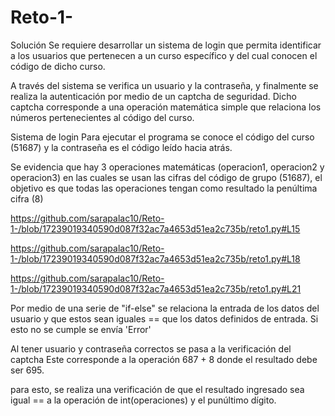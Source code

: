 # Reto-1-
Solución
Se requiere desarrollar un sistema de login que permita identificar a los usuarios que pertenecen a un curso específico y del cual conocen el código de dicho curso.

A través del sistema se verifica un usuario y la contraseña, y finalmente se realiza la autenticación por medio de un captcha de seguridad.
Dicho captcha corresponde a una operación matemática simple que relaciona los números pertenecientes al código del curso.

Sistema de login
Para ejecutar el programa se conoce el código del curso (51687) y la contraseña es el código leído hacia atrás.

Se evidencia que hay 3 operaciones matemáticas (operacion1, operacion2 y operacion3) en las cuales se usan las cifras del código de grupo (51687), el objetivo es que todas las operaciones tengan como resultado la penúltima cifra (8)

https://github.com/sarapalac10/Reto-1-/blob/17239019340590d087f32ac7a4653d51ea2c735b/reto1.py#L15

https://github.com/sarapalac10/Reto-1-/blob/17239019340590d087f32ac7a4653d51ea2c735b/reto1.py#L18

https://github.com/sarapalac10/Reto-1-/blob/17239019340590d087f32ac7a4653d51ea2c735b/reto1.py#L21

Por medio de una serie de "if-else" se relaciona la entrada de los datos del usuario y que estos sean iguales == que los datos definidos de entrada. Si esto no se cumple se envía 'Error'

Al tener usuario y contraseña correctos se pasa a la verificación del captcha
Este corresponde a la operación 687 + 8 donde el resultado debe ser 695.

para esto, se realiza una verificación de que el resultado ingresado sea igual == a la operación de int(operaciones) y el punúltimo dígito.
